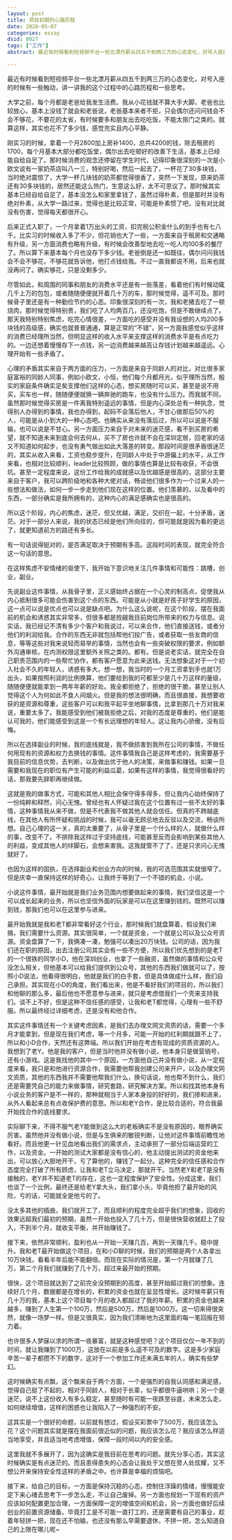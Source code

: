 ```yaml
---
layout: post
title: 项目初期的心路历程
date: 2020-05-07
categories: essay
dsid: 0027
tags: ["工作"]
abstract: 最近有时候看到短视频平台一些北漂月薪从四五千到两三万的心态变化，对号入座的时候有一些触动，讲一讲我的这个过程中的心路历程和一些思考。

---
```


最近有时候看到短视频平台一些北漂月薪从四五千到两三万的心态变化，对号入座的时候有一些触动，讲一讲我的这个过程中的心路历程和一些思考。

大学之前，每个月都是老爸给我发生活费。我从小花钱就不算大手大脚，老爸也比较放心，基本上没钱了就会和老爸说，老爸基本来者不拒，只会偶尔还问问钱会不会不够花，不要花的太省，有时候要多和朋友出去吃吃饭，不能太抠门之类的。就算这样，其实也花不了多少钱，感觉充实且内心平静。

刚实习的时候，拿着一个月2800加上房补1400，总共4200的钱，除去租房的1700，每个月基本大部分都吃饭堂，偶尔出去吃顿好的改善下生活，基本上已经能自给自足了。那时候消费的观念还停留在学生时代，记得印象很深刻的一次是小欧文说有一家奶茶店叫八一三，特别好喝，然后一起去了，一杯花了30多块钱，当时绝对震惊了，大学一杯几块钱的奶茶都觉得很香了，突然一下发现，原来奶茶还有30多块钱的，居然还能这么热门，生意这么好，太不可思议了。那时候其实基本已经自给自足了，基本没怎么和家里拿钱了，虽然过得朴素，但是那时并没有绝对朴素，从大学一路过来，觉得也是比较正常，可能是朴素惯了吧，没有对比就没有伤害，觉得每天都很开心。

后来正式入职了，一个月拿着1万出头的工资，扣完税公积金什么的到手也有七八千。比实习的时候收入多了不少，但花销也大了一些，一方面来自于租房和交通略有升级，另一方面消费也略有升级，有时候会改善型地去吃一吃人均100多的餐厅了。所以算下来基本每个月也没存下多少钱。老爸倒是还一如既往，偶尔问问我钱会不会不够花，不够花就告诉他，他打点钱给我。不过一直我都说不用，后来也就没再问了。确实够花，只是没剩多少。

尽管如此，和周围的同事和朋友的消费水平还是有一些落差，看着他们有时候动辄几千上万的包包，或者随随便便就开着几十万的车，那时候觉得，遥不可及。那时候骨子里还是有一种勤俭节约的心态。印象很深刻的有一次，我和老猪去吃了一顿烧肉，那时候觉得特别贵，我们吃了人均两百几，还没吃饱，但是不敢继续点了。那天我特别特别焦虑，吃完心情很差，一方面吃的感受并没有我设想的人均200多块钱的高级感，确实也就普普通通，算是正常的“不错”，另一方面我感觉似乎这样的消费已经理所当然，但明显这样的收入水平来支撑这样的消费水平是有点吃力的。一边还想着慢慢存下一点钱，另一边消费越来越高让存钱计划越来越遥远。心理开始有一些矛盾了。

心理的矛盾其实来自于两方面的压力，一方面是来自于同龄人的对比，对比很多家庭富裕的同龄人同事，例如小欧文，小恒，他们每个月都月光，似乎理所当然，殷实的家庭条件确实足矣支撑他们这样的心态，想买房随时可以买，甚至是说不用买，买车也一样，随随便便就换一辆奔驰的跑车，也没有什么压力。而我就不同，虽然那时候觉得买房是一件离我特别遥远的事情，但是内心深处总有一种执念，觉得别人办得到的事情，我也办得到，起码不会落后他人，不甘心做那后50%的人，可能是从小到大的一种心态吧。也确实从来没有落后过，所以可以说是不服输，也可以说是不甘心。另一方面压力来自于对未来的迷茫感，看不到买房的希望，就不知道未来到底会何去何从，买不了房也许就不会在深圳定居，回老家的话又不知道如何起步，也没有勇气做出如此大落差的转变。那段时间是很矛盾很迷茫的，其实从收入来看，工资也稳步提升，在同龄人中处于中游偏上的水平，从工作来看，也相对比较顺利，leader比较照顾，做的事情也算是比较有收获，不会很坑。甚至一定程度来说，这份工作给我的成就感以及优越感是很高的，这部分主要来自于客户，我可以跨阶级地和各种大佬对话，畅谈他们很多作为一个过来人的一些想法和做法，如何一步一步走到他们现在这样的位置。他们羡慕的，以及看中的东西，一部分确实是我所拥有的，这种内心的满足感确实也是很高的。

所以这个阶段，内心的焦虑，迷茫，但又优越，满足，交织在一起，十分矛盾，迷茫。对于一部分人来说，我的状态已经是他们所向往的，但可能就是因为看的更远了，就更知道前方的路还有多长。

有一句话说得挺对的，是否满足取决于预期有多高。这段时间的表现，就完全符合这一句话的意思。

在这样焦虑不安情绪的驱使下，我开始下意识地关注几件事情和可能性：跳槽，创业，副业。

先说副业这件事情，从我骨子里，正义感始终占据在一个心灵的制高点，促使我从内心抵制很多可能会伤害到这个点的东西。可能是从小就是好孩子好学生的原因，这一点可以说是优点也可以说是缺点吧。为什么这么说呢，在这个阶段，摆在我面前的机会和诱惑其实非常多，但很多都是觊觎我目前岗位所带来的权力与信息。说实话，我已经记不清有多少个客户和我说过，可以来合作，他们直接送钱，或者分他们的利润给我。合作的东西无非就包括帮他们投广告，或者获取一些友商的信息，等等这些对我来说轻而易举的事情，当然也会有一些突破权限的要求，例如额外沟通审核，在内测权限这里额外关照之类的。都有。但是说老实话，就完全在自己职责范围内的一些帮忙协作，都有客户愿意为此来送钱。无法想象这对于一个初入社会不久的年轻人，诱惑有多大。想一想，我当时的一个月工资拿到手也就1万出头，如果按照利润的比例换算，他们要给到我的可都至少是几十万这样的量级，随随便便就能拿到一两年年薪的好处。我全都拒绝了，拒绝的很干脆，甚至让别人觉得这个人为何如此不食人间烟火。但是我的想法很明确，而且很直接，我想要收获的是资源和尊重，这些客户可以和我平起平坐地聊事情，比拿到那几十万对我来说，重要太多了。我能感受到他们被我拒绝之后，对我的态度是尊重的，他们是能认可我的，他们能感受到这是一个有长远理想的年轻人。这让我内心骄傲，没有后悔。

所以在选择副业的时候，我的底线就是，我不做损害到我所在公司的事情，不做任何用现有的资源和权力去换钱的事情。这件事情我自己是这样考虑的，我需要基于我目前的信息优势，去判断，以及做出优于他人的决策，来做事和赚钱。如果一旦需要和我现在的职位有产生可能的利益瓜葛，如果有这样的事情，我觉得很看好的话，那我要先辞职再继续做。

这就是我的做事方式，可能和其他人相比会保守得多得多，但让我内心始终保持了一份纯粹和释然，问心无愧。曾经也有人怀疑过我在这个位置有过一些不太好的事情，这种事情我从来不做，但是不代表我不做其他人就会信任。但真的不跨越底线，在其他人有所怀疑和挑战的时候，我可以毫无顾忌地去反驳以及交流，畅谈所想。自己心理的这一关，真的太重要了，从骨子里是一个什么样的人，就做什么样的事，改变不了。不排除我这样过于坚持底线，可能甚至反而会影响到某些其他人的利益，变成其他人的绊脚石，会想来害我。这我就管不了了，还是只求问心无愧就好了。

也因为这样的固执，在选择副业和创业方向的时候，我的可选范围其实就很窄了。但是庆幸一直保持这样的好奇心，让我终于等到了一个不错的机会，小说。

小说这件事情，最开始就是我们业务范围内想要做起来的事情，我们坚信这是一个可以成长起来的业务，所以也坚信外面的玩家是可以在这里赚到钱的。既然可以赚到钱，那我们也可以在这里参与进来。

最开始我就是我和老T都非常看好这个行业，那时候我们就盘算着，假设我们来搞，我们需要什么资源。其实很简单，一个就是资金，一个就是公司以及公众号资源。资金盘算了一下，我俩凑一凑，勉强可以凑出20万块钱。公司的话，因为我们还在职的原因，出去注册公司其实会有一些不方便，所以我们优先想到的是老T的一个很铁的同学小D，他在深圳创业，也拿了一些融资，虽然做的事情和公众号没怎么相关，但他基本可以给我们提供到公众号，其他的东西我们做就可以了，按照小D说法，他看得很明白，他就是我们的白手套，但是具体做成什么样，我们自己承担。其实现在小D的角度，我们看出来，他是不看好我们的项目的，所以我们和他聊的那么多，最后他也不愿意参与进来，就只是考虑借我们一个壳来支持我们。谈不上不好，但是这种不信任感的感受，让我和老T都觉得，心理有一些不舒服。所以最终经过详细考虑，还是没有和他合作。

其实这件事情还有一个关键考虑因素，是我们去办理文网文资质的话，需要一个多月才能拿到，但是现在我们考虑，等一个月多，可能一开始的红利期就跟不上了，所以和小D合作，天然还有这弊端。所以我们开始在考虑有现成的资质资源的人。我想到了老Y。他是我的客户，但是当时他并没有做小说，他本身只是做营销号，还有小游戏。这是我找他的其中一个原因，一方面他自己并没有做小说，从一定程度来看，我只是和他进行资源合作，我需要他帮我创建公司来开户，以及办理文网文资质，其他的东西我并不需要他帮我们什么，换句话说，他也帮不到什么，我们还是需要凭自己的能力来做事情，研究套路，研究解决方案。所以和找其他本身有小说业务的客户是不一样的，那种就相当于人家本身投的好好的，我们掺和进来，从外人看起来总有点收保护费的意思。所以和老Y合作，是比较合适的，符合我最开始找合作的底线要求。

实际聊下来，不得不服气老Y能做到这么大的老板确实不是没有原因的，眼界确实厉害。虽然他并没有做小说，但是与生俱来的敏锐判断，让他对这件事情前瞻性地看好。而且他更一针见血地看出我们的需求点，主动承担了一部分后端运营的工作，以及资金。一开始的测试大家都是没有信心的，他主动提出测试的资金他来出，可以放心大胆地开干，亏了算他的，赚钱了一起分。这种完全的信任感和合作态度完全打破了所有顾虑，让我和老T立马决定，那就开干。当然老Y和老T是没有接触的，老Y并不知道老T的存在，这也一定程度保护了安全性。分成这里，我们也谈了一个比例，最终还是给老Y拿大头，我们拿小头，毕竟他担了最开始的风险，亏的话，可能就全是他亏的了。

没太多其他的插曲，我们就开工了，而且顺利的程度完全超乎我们的想象，回收的效果远超我们最初的预期，虽然一开始也投入了几十万，但是很快营收就赶上了投入，不到半个月，就收支平衡，并开始赚钱了。

接下来，依然非常顺利，盈利也从一开始一天赚几百，再到一天赚几千。稳中提升。我和老T最开始做这个项目，在和小D聊的时候，我们的预期是两个人各拿出10万块钱，看看半年后能不能翻倍。而现在实际的情况是，第一个月就赚了几万，第二个月我们就赚到了几十万，超过来最开始的预期。

很快，这个项目就达到了之前完全没预期到的高度，甚至开始超过我们的想象。连续好几个月，数据都是在增长的，积累的资金也就在呈显性增长。这时候年薪只有几十万的我，基本上这个项目每个月的收入都超过了我的年薪。积累的资金也越来越多，赚到了人生第一个100万，然后是500万，然后是1000万。这一切来得很突然，就像一场梦一样。但是又很真实，因为我们清晰地为这里面的每一笔回报在努力着。

也许很多人梦寐以求的所谓一夜暴富，就是这种感觉吧？这个项目仅仅一年不到的时间，就让我赚到了1000万，这放在以前是多么遥不可及的数字。这是多少家庭辛苦一辈子都攒不下的数字，这对于一个参加工作还未满五年的人，确实有些梦幻。

这时候确实有点飘，这个飘来自于两个方面，一个是强烈的自我认同感和满足感，觉得自己挺了不起的，相对于同龄人，相对于长辈，似乎都很牛逼哄哄；另一个是迷茫，说不上这份收入有多么稳定，甚至随时有可能一夜跌至谷底，未来怎么走，如何继续增值，这样的困惑也让我陷入了一种强烈的不安。

这其实是一个很好的命题，以前就有想过，假设买彩票中了500万，我应该怎么花？这个问题其实就是摆在我面前很近似的问题，我应该怎么花？我应该怎么样适当地享受，并且适当地考虑增值，保障一段时间以内的安全感。

这里我就不多展开了，因为这确实是我目前在思考的问题。就先分享心态，其实这时候确实是有点迷茫的。而且患得患失的心态会让我处于又想在旁人处炫耀，又不想公开来保持安全性这样的矛盾之中。也许算是幸福的烦恼吧。

接下来，给自己的目标，一方面是保持沉稳的心态，控制住浮躁的情绪，慢慢能安定下来心绪去思考下一步怎么走，不让自己废掉。另一方面也规划一下现有的资产应该如何配置更加合理，一方面保障一定的增值空间和机会，另一方面也做好后续创业的前置资源储备。毕竟打工是不可能一直打工的，还是需要有自己的事业，趁着年轻拼一把，现在还不怕输，也还没有那么早需要退休，不拼一把，怎么知道自己的上限在哪儿呢~
